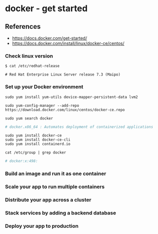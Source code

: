 # docker - get started

## References
* https://docs.docker.com/get-started/
* https://docs.docker.com/install/linux/docker-ce/centos/

### Check linux version
```
$ cat /etc/redhat-release 
```
```
# Red Hat Enterprise Linux Server release 7.3 (Maipo)
```

### Set up your Docker environment
```
sudo yum install yum-utils device-mapper-persistent-data lvm2
```
```
sudo yum-config-manager --add-repo https://download.docker.com/linux/centos/docker-ce.repo
```

```
sudo yum search docker
```
```bash
# docker.x86_64 : Automates deployment of containerized applications
```
```
sudo yum install docker-ce
sudo yum install docker-ce-cli
sudo yum install containerd.io
```
```
cat /etc/group | grep docker
```
```bash
# docker:x:498:
```

### Build an image and run it as one container

### Scale your app to run multiple containers

### Distribute your app across a cluster

### Stack services by adding a backend database

### Deploy your app to production
